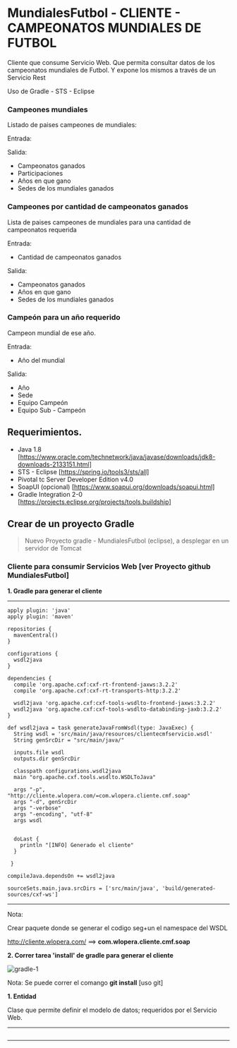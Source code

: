 # MundialesFutbol - CLIENTE - CAMPEONATOS MUNDIALES DE FUTBOL 

Cliente que consume Servicio Web. Que permita consultar datos de los campeonatos mundiales de Futbol. Y expone los mismos a través de un Servicio Rest

Uso de Gradle - STS - Eclipse

### Campeones mundiales
Listado de paises campeones de mundiales:

Entrada: 

Salida: 
* Campeonatos ganados
* Participaciones
* Años en que gano
* Sedes de los mundiales ganados

### Campeones por cantidad de campeonatos ganados
Lista de paises campeones de mundiales para una cantidad de campeonatos requerida

Entrada: 
* Cantidad de campeonatos ganados

Salida: 
* Campeonatos ganados
* Años en que gano
* Sedes de los mundiales ganados
		
### Campeón para un año requerido
Campeon mundial de ese año.

Entrada: 
* Año del mundial

Salida:
* Año
* Sede
* Equipo Campeón
* Equipo Sub - Campeón

## Requerimientos.
* Java 1.8 [https://www.oracle.com/technetwork/java/javase/downloads/jdk8-downloads-2133151.html]
* STS - Eclipse [https://spring.io/tools3/sts/all]
* Pivotal tc Server Developer Edition v4.0
* SoapUI (opcional) [https://www.soapui.org/downloads/soapui.html]
* Gradle Integration 2-0 [https://projects.eclipse.org/projects/tools.buildship]

## Crear de un proyecto Gradle

> Nuevo Proyecto gradle - MundialesFutbol (eclipse), a desplegar en un servidor de Tomcat

### Cliente para consumir Servicios Web [ver Proyecto github MundialesFutbol]

**1. Gradle para generar el cliente**

***
```
apply plugin: 'java'
apply plugin: 'maven'
  
repositories {
  mavenCentral()
}

configurations {
  wsdl2java
}

dependencies {
  compile 'org.apache.cxf:cxf-rt-frontend-jaxws:3.2.2'
  compile 'org.apache.cxf:cxf-rt-transports-http:3.2.2'
  
  wsdl2java 'org.apache.cxf:cxf-tools-wsdlto-frontend-jaxws:3.2.2'
  wsdl2java 'org.apache.cxf:cxf-tools-wsdlto-databinding-jaxb:3.2.2'  
}

def wsdl2java = task generateJavaFromWsdl(type: JavaExec) {
  String wsdl = 'src/main/java/resources/clientecmfservicio.wsdl'
  String genSrcDir = "src/main/java/"

  inputs.file wsdl
  outputs.dir genSrcDir

  classpath configurations.wsdl2java
  main "org.apache.cxf.tools.wsdlto.WSDLToJava"

  args "-p", "http://cliente.wlopera.com/=com.wlopera.cliente.cmf.soap"
  args "-d", genSrcDir
  args "-verbose"
  args "-encoding", "utf-8"
  args wsdl
  
  
  doLast {
    println "[INFO] Generado el cliente"
  }
  
 }
 
compileJava.dependsOn += wsdl2java

sourceSets.main.java.srcDirs = ['src/main/java', 'build/generated-sources/cxf-ws']
```
***

Nota:

Crear paquete donde se generar el codigo seg+un el namespace del WSDL 

http://cliente.wlopera.com/ ==> **com.wlopera.cliente.cmf.soap**

**2. Correr tarea 'install' de gradle para generar el cliente**

![gradle-1](https://user-images.githubusercontent.com/7141537/48035927-16b04580-e134-11e8-808f-81d9ef294e54.png)

Nota: Se puede correr el comango **git install** [uso git]



**1. Entidad**

Clase que permite definir el modelo de datos; requeridos por el Servicio Web.

***
```
```
***


